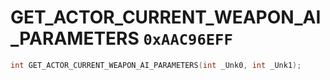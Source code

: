 # GET_ACTOR_CURRENT_WEAPON_AI_PARAMETERS `0xAAC96EFF`

```cpp
int GET_ACTOR_CURRENT_WEAPON_AI_PARAMETERS(int _Unk0, int _Unk1);
```